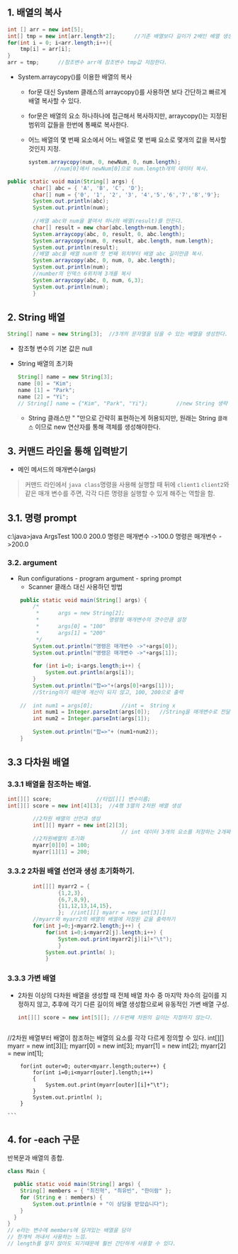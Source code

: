 ## 1. 배열의 복사

```java
int [] arr = new int[5];
int[] tmp = new int[arr.length*2];		//기존 배열보다 길이가 2배인 배열 생성.
for(int i = 0; i<arr.length;i++){
    tmp[i] = arr[i];	
}
arr = tmp;		//참조변수 arr에 참조변수 tmp값 저장한다.
```

* System.arraycopy()를 이용한 배열의 복사

  * for문 대신 System 클래스의 arraycopy()를 사용하면 보다 간단하고 빠르게 배열 복사할 수 있다.

  * for문은 배열의 요소 하나하나에 접근해서 복사하지만, arraycopy()는 지정된 범위의 값들을 한번에 통째로 복사한다.

  * 어느 배열의 몇 번째 요소에서 어느 배열로 몇 번째 요소로 몇개의 값을 복사할 것인지 지정.

    ```java
    system.arraycopy(num, 0, newNum, 0, num.length);
    		//num[0]에서 newNum[0]으로 num.length개의 데이터 복사.
    ```

```java
public static void main(String[] args) {
		char[] abc = { 'A', 'B', 'C', 'D'};
		char[] num = {'0', '1', '2', '3', '4','5','6','7','8','9'};
		System.out.println(abc);
		System.out.println(num);
		
		//배열 abc와 num을 붙여서 하나의 배열(result)를 만든다.
		char[] result = new char[abc.length+num.length];
		System.arraycopy(abc, 0, result, 0, abc.length);
		System.arraycopy(num, 0, result, abc.length, num.length);
		System.out.println(result);
		//배열 abc을 배열 num의 첫 번째 위치부터 배열 abc 길이만큼 복사.
		System.arraycopy(abc, 0, num, 0, abc.length);
		System.out.println(num);
		//number의 인덱스 6위치에 3개를 복사
		System.arraycopy(abc, 0, num, 6,3);
		System.out.println(num);
		}
```

## 2. String 배열

```java
String[] name = new String[3]; 	//3개의 문자열을 담을 수 있는 배열을 생성한다.

```

* 참조형 변수의 기본 값은 null

* String 배열의 초기화

  ```java
  String[] name = new String[3];
  name [0] = "Kim";
  name [1] = "Park";
  name [2] = "Yi";
  // String[] name = {"Kim", "Park", "Yi"}; 		//new String 생략 가능
  ```

  * String 클래스만 " "만으로 간략히 표현하는게 허용되지만, 원래는 String `클래스`  이므로 new 연산자를 통해 객체를 생성해야한다.

## 3. 커맨드 라인을 통해 입력받기

- 메인 메서드의 매개변수(args)

> 커맨드 라인에서 `java class`명령을 사용해 실행할 때 뒤에 `client1` `client2`와 같은 매개 변수를 주면, 각각 다른 명령을 실행할 수 있게 해주는 역할을 함.

## 3.1. 명령 prompt

c:\java>java ArgsTest 100.0 200.0
명령은 매개변수 ->100.0
명령은 매개변수 ->200.0

### 3.2. argument

* Run configurations - program argument - spring prompt 
  * Scanner 클래스 대신 사용하던 방법

```java
	public static void main(String[] args) {
		/*
		 *		args = new String[2];
		 *						명령형 매개변수의 갯수만큼 설정
		 *		args[0] = "100"
		 *		args[1] = "200"
		 */		
		System.out.println("명령은 매개변수 ->"+args[0]);
		System.out.println("명령은 매개변수 ->"+args[1]); 
		
		for (int i=0; i<args.length;i++) {
			System.out.println(args[i]);
		}
		System.out.println("합=>"+(args[0]+args[1]));  		
        //String이기 때문에 계산이 되지 않고, 100, 200으로 출력
		
	//	int num1 = args[0]; 		//int =  String x
		int num1 = Integer.parseInt(args[0]);	//String을 매개변수로 전달
		int num2 = Integer.parseInt(args[1]);
		
		System.out.println("합=>"+ (num1+num2)); 
	}
```

## 3.3 다차원 배열

### 3.3.1 배열을 참조하는 배열.

```java
int[][] score; 				//타입[][] 변수이름;
int[][] score = new int[4][3];	//4행 3열의 2차원 배열 생성

		//2차원 배열의 선언과 생성
		int[][] myarr = new int[2][3]; 
									// int 데이터 3개의 요소를 저장하는 2개짜리 배열
		//2차원배열의 초기화
		myarr[0][0] = 100;
		myarr[1][1] = 200;
```


### 3.3.2 2차원 배열 선언과 생성 초기화하기.

```java
		int[][] myarr2 = {
				{1,2,3},
				{6,7,8,9},
				{11,12,13,14,15},
				};	//int[][] myarr = new int[3][]
		//myarr와 myarr2의 배열의 배열에 저장된 값을 출력하기
		for(int j=0;j<myarr2.length;j++) {
			for(int i=0;i<myarr2[j].length;i++) {
				System.out.print(myarr2[j][i]+"\t");
				}
			System.out.println( );
			}
```

### 3.3.3 가변 배열

* 2차원 이상의 다차원 배열을 생성할 때 전체 배열 차수 중 마지막 차수의 길이를 지정하지 않고, 추후에 각기 다른 길이의 배열 생성함으로써 유동적인 가변 배열 구성.

  ```java
  int[][] score = new int[5][]; //두번째 차원의 길이는 지정하지 않는다.
  ```

  ```java
//2차원 배열부터 배열이 참조하는 배열의 요소를 각각 다르게 정의할 수 있다.
		int[][] myarr = new int[3][];
		myarr[0] = new int[3];
		myarr[1] = new int[2];
		myarr[2] = new int[1];
		
		
		for(int outer=0; outer<myarr.length;outer++) {
			for(int i=0;i<myarr[outer].length;i++)
			{
				System.out.print(myarr[outer][i]+"\t");
			}
			System.out.println( );
		}	
		
	```

## 4. for -each 구문

반복문과 배열의 종합.

``` java
class Main {

  public static void main(String[] args) {
    String[] members = { "최진혁", "최유빈", "한이람" };
    for (String e : members) {
        System.out.println(e + "이 상담을 받았습니다");
    }
  }
}
// e라는 변수에 members에 담겨있는 배열을 담아
// 한개씩 꺼내서 사용하는 느낌.
// length를 알지 않아도 되기때문에 훨씬 간단하게 사용할 수 있다.
```